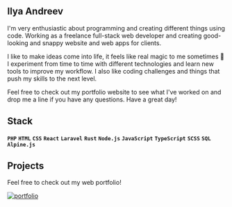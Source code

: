 ## Ilya Andreev

I'm very enthusiastic about programming and creating different things using code. Working as a freelance full-stack web developer and creating good-looking and snappy website and web apps for clients.

I like to make ideas come into life, it feels like real magic to me sometimes 🙂 I experiment from time to time with different technologies and learn new tools to improve my workflow. I also like coding challenges and things that push my skills to the next level.

Feel free to check out my portfolio website to see what I've worked on and drop me a line if you have any questions. Have a great day!

## Stack

**`PHP`** **`HTML`** **`CSS`** **`React`** **`Laravel`** **`Rust`** **`Node.js`** **`JavaScript`** **`TypeScript`** **`SCSS`** **`SQL`** **`Alpine.js`**


## Projects

Feel free to check out my web portfolio!

[![portfolio](https://img.shields.io/badge/my_portfolio-000?style=for-the-badge&logo=Kibana&logoColor&logoColor=white)](https://bespokewebsites.pro/)
